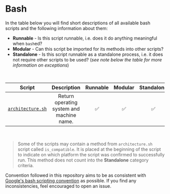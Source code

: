# Bash

In the table below you will find short descriptions of all available bash scripts and the following information about them:
* **Runnable** - Is this script runnable, i.e. does it do anything meaningful when `bash`ed?
* **Modular** - Can this script be imported for its methods into other scripts?
* **Standalone** - Is this script runnable as a standalone process, i.e. it does not require other scripts to be used? (_see note below the table for more information on exceptions_)

<br>
<div align="center">

| Script | Description | Runnable | Modular | Standalone |
|:------:|:-----------:|:--------:|:-------:|:----------:|
| [`architecture.sh`](./architecture.sh) | Return operating system and machine name. | :white_check_mark: | :white_check_mark: | :white_check_mark: |

</div>
<br>

> Some of the scripts may contain a method from `architecture.sh` script called `is_compatible`. It is placed at the beginning of the script to indicate on which platform the script was confirmed to successfully run. This method does not count into the **Standalone** category criteria.

Convention followed in this repository aims to be as consistent with [Google's bash scripting convention](https://google.github.io/styleguide/shellguide.html) as possible. If you find any inconsistencies, feel encouraged to open an issue.
